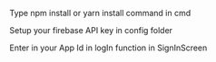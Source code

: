 Type npm install or yarn install command in cmd

Setup your firebase API key in config folder

Enter in your App Id in logIn function in SignInScreen
